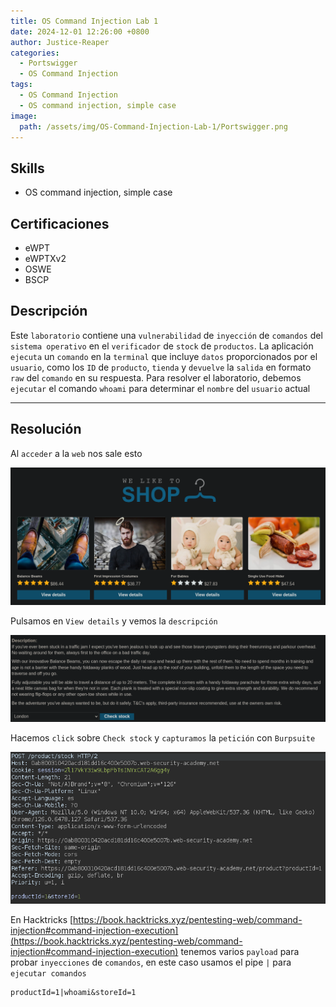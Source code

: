 ```yaml
---
title: OS Command Injection Lab 1
date: 2024-12-01 12:26:00 +0800
author: Justice-Reaper
categories:
  - Portswigger
  - OS Command Injection
tags:
  - OS Command Injection
  - OS command injection, simple case
image:
  path: /assets/img/OS-Command-Injection-Lab-1/Portswigger.png
---
```


## Skills

- OS command injection, simple case

## Certificaciones

- eWPT
- eWPTXv2
- OSWE
- BSCP
  
## Descripción

Este `laboratorio` contiene una `vulnerabilidad` de `inyección` de `comandos` del `sistema operativo` en el `verificador` de `stock` de `productos`. La aplicación `ejecuta` un `comando` en la `terminal` que incluye `datos` proporcionados por el `usuario`, como los `ID` de `producto`, `tienda` y `devuelve` la `salida` en formato `raw` del `comando` en su respuesta. Para resolver el laboratorio, debemos `ejecutar` el comando `whoami` para determinar el `nombre` del `usuario` actual

---
## Resolución

Al `acceder` a la `web` nos sale esto

![](/assets/img/OS-Command-Injection-Lab-1/image_1.png)

Pulsamos en `View details` y vemos la `descripción`

![](/assets/img/OS-Command-Injection-Lab-1/image_2.png)

Hacemos `click` sobre `Check stock` y `capturamos` la `petición` con `Burpsuite`

![](/assets/img/OS-Command-Injection-Lab-1/image_3.png)

En Hacktricks [https://book.hacktricks.xyz/pentesting-web/command-injection#command-injection-execution](https://book.hacktricks.xyz/pentesting-web/command-injection#command-injection-execution) tenemos varios `payload` para probar `inyecciones` de `comandos`, en este caso usamos el pipe `|` para `ejecutar comandos`

```
productId=1|whoami&storeId=1
```
